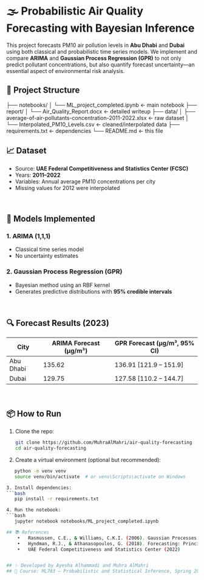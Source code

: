 # 🌫️ Probabilistic Air Quality Forecasting with Bayesian Inference

This project forecasts PM10 air pollution levels in **Abu Dhabi** and **Dubai** using both classical and probabilistic time series models. We implement and compare **ARIMA** and **Gaussian Process Regression (GPR)** to not only predict pollutant concentrations, but also quantify forecast uncertainty—an essential aspect of environmental risk analysis.


## 📁 Project Structure

├── notebooks/
│   └── ML_project_completed.ipynb       ← main notebook
├── report/
│   └── Air_Quality_Report.docx          ← detailed writeup
├── data/
│   ├── average-of-air-pollutants-concentration-2011-2022.xlsx  ← raw dataset
│   └── Interpolated_PM10_Levels.csv     ← cleaned/interpolated data
├── requirements.txt                     ← dependencies
└── README.md                            ← this file



## 📈 Dataset

- Source: **UAE Federal Competitiveness and Statistics Center (FCSC)**
- Years: **2011–2022**
- Variables: Annual average PM10 concentrations per city
- Missing values for 2012 were interpolated

<br>

## 🧠 Models Implemented

### 1. ARIMA (1,1,1)
- Classical time series model
- No uncertainty estimates

### 2. Gaussian Process Regression (GPR)
- Bayesian method using an RBF kernel
- Generates predictive distributions with **95% credible intervals**

<br>

## 🔍 Forecast Results (2023)

| City        | ARIMA Forecast (µg/m³) | GPR Forecast (µg/m³, 95% CI)        |
|-------------|------------------------|-------------------------------------|
| Abu Dhabi   | 135.62                 | 136.91 [121.9 – 151.9]              |
| Dubai       | 129.75                 | 127.58 [110.2 – 144.7]              |

<br>

## 📦 How to Run

1. Clone the repo:
   ```bash
   git clone https://github.com/MuhraAlMahri/air-quality-forecasting
   cd air-quality-forecasting
2. Create a virtual environment (optional but recommended):
```bash
   python -m venv venv
   source venv/bin/activate  # or venv\Scripts\activate on Windows

3. Install dependencies:
```bash
   pip install -r requirements.txt

4. Run the notebook:
```bash
   jupyter notebook notebooks/ML_project_completed.ipynb

## 📚 References
	•	Rasmussen, C.E., & Williams, C.K.I. (2006). Gaussian Processes for Machine Learning. MIT Press.
	•	Hyndman, R.J., & Athanasopoulos, G. (2018). Forecasting: Principles and Practice.
	•	UAE Federal Competitiveness and Statistics Center (2022)


## ✨ Developed by Ayesha Alhammadi and Muhra AlMahri
## 📘 Course: ML703 – Probabilistic and Statistical Inference, Spring 2025
